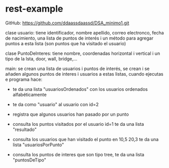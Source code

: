 # rest-example

GitHub: https://github.com/ddaassdaassd/DSA_minimo1.git

clase usuario: tiene identificador, nombre apellido, correo electronco, fecha de nacimiento, una lista de puntos de interés i un método para agregar puntos a esta lista (son puntos que ha visitado el usuario)

clase PuntoDeInteres: tiene nombre, coordenadas horizontal i vertical i un tipo de la lsta, door, wall, bridge,...

main: se crean una lista de usuarios i puntos de interés, se crean i se añaden algunos puntos de interes i usuarios a estas listas, cuando ejecutas e programa hace:
- te da una lista "usuariosOrdenados" con los usuarios ordenados alfabéticamente

- te da como "usuario" al usuario con id=2

- registra que algunos usuarios han pasado por un punto

- consulta los puntos visitados por el usuario id=1 te da una lista "resultado"

- consulta los usuarios que han visitado el punto en 10,5 20,3 te da una lista "usuariosPorPunto"

- consulta los puntos de interes que son tipo tree, te da una lista "puntosDeTipo"
